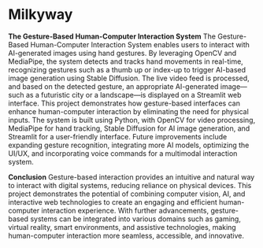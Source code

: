# Milkyway
**The Gesture-Based Human-Computer Interaction System**
The Gesture-Based Human-Computer Interaction System enables users to interact with AI-generated images using hand gestures. By leveraging OpenCV and MediaPipe, the system detects and tracks hand movements in real-time, recognizing gestures such as a thumb
up or index-up to trigger AI-based image generation using Stable Diffusion. The live video feed is processed, and based on the detected gesture, an appropriate AI-generated image—such as a futuristic city or a landscape—is displayed on a Streamlit web
interface. This project demonstrates how gesture-based interfaces can enhance human-computer interaction by eliminating the need for physical inputs. The system is built using Python, with OpenCV for video processing, MediaPipe for hand tracking, Stable Diffusion for AI image generation, and Streamlit for a user-friendly interface. Future improvements include expanding gesture recognition, integrating more AI models, optimizing the UI/UX, and incorporating voice commands for a multimodal interaction system.

**Conclusion**
Gesture-based interaction provides an intuitive and natural way to interact with digital systems, reducing reliance on physical devices. This project demonstrates the potential of combining computer vision, AI, and interactive web technologies to create an engaging and efficient human-computer interaction experience. With further advancements, gesture-based systems can be integrated into various domains such as gaming, virtual reality, smart environments, and assistive technologies, making human-computer interaction more seamless, accessible, and innovative.
